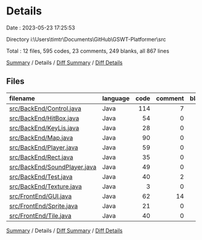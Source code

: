 # Details

Date : 2023-05-23 17:25:53

Directory i:\\Users\\timtr\\Documents\\GitHub\\GSWT-Platformer\\src

Total : 12 files,  595 codes, 23 comments, 249 blanks, all 867 lines

[Summary](results.md) / Details / [Diff Summary](diff.md) / [Diff Details](diff-details.md)

## Files
| filename | language | code | comment | blank | total |
| :--- | :--- | ---: | ---: | ---: | ---: |
| [src/BackEnd/Control.java](/src/BackEnd/Control.java) | Java | 114 | 7 | 53 | 174 |
| [src/BackEnd/HitBox.java](/src/BackEnd/HitBox.java) | Java | 54 | 0 | 19 | 73 |
| [src/BackEnd/KeyLis.java](/src/BackEnd/KeyLis.java) | Java | 28 | 0 | 8 | 36 |
| [src/BackEnd/Map.java](/src/BackEnd/Map.java) | Java | 90 | 0 | 26 | 116 |
| [src/BackEnd/Player.java](/src/BackEnd/Player.java) | Java | 59 | 0 | 31 | 90 |
| [src/BackEnd/Rect.java](/src/BackEnd/Rect.java) | Java | 35 | 0 | 13 | 48 |
| [src/BackEnd/SoundPlayer.java](/src/BackEnd/SoundPlayer.java) | Java | 49 | 0 | 14 | 63 |
| [src/BackEnd/Test.java](/src/BackEnd/Test.java) | Java | 40 | 2 | 25 | 67 |
| [src/BackEnd/Texture.java](/src/BackEnd/Texture.java) | Java | 3 | 0 | 2 | 5 |
| [src/FrontEnd/GUI.java](/src/FrontEnd/GUI.java) | Java | 62 | 14 | 36 | 112 |
| [src/FrontEnd/Sprite.java](/src/FrontEnd/Sprite.java) | Java | 21 | 0 | 10 | 31 |
| [src/FrontEnd/Tile.java](/src/FrontEnd/Tile.java) | Java | 40 | 0 | 12 | 52 |

[Summary](results.md) / Details / [Diff Summary](diff.md) / [Diff Details](diff-details.md)
